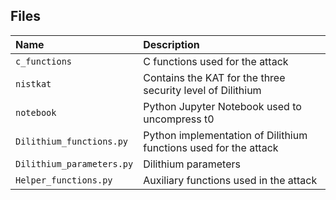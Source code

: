 ## Files

| Name                      | Description                                                       |
| :---                      | :---                                                              |
| `c_functions`             | C functions used for the attack                                   |
| `nistkat`                 | Contains the KAT for the three security level of Dilithium        |
| `notebook`                | Python Jupyter Notebook used to uncompress t0                     |
| `Dilithium_functions.py`  | Python implementation of Dilithium functions used for the attack  |
| `Dilithium_parameters.py` | Dilithium parameters                                              |
| `Helper_functions.py`     | Auxiliary functions used in the attack                            |


